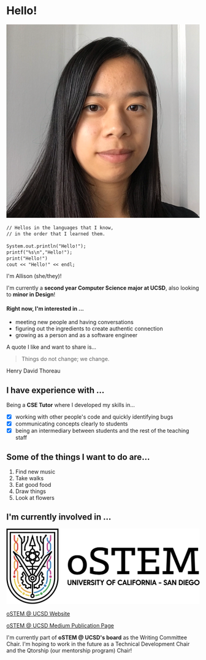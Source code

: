 # Hello!
![self-portrait](portrait.png)
```
// Hellos in the languages that I know, 
// in the order that I learned them.

System.out.println("Hello!");
printf("%s\n","Hello!");
print("Hello!")
cout << "Hello!" << endl;
```

I'm Allison (she/they)!

I'm currently a **second year Computer Science major at UCSD**, also looking to **minor in Design**!

#### Right now, I'm interested in ...
- meeting new people and having conversations
- figuring out the ingredients to create authentic connection
- growing as a person and as a software engineer

A quote I like and want to share is...
> Things do not change; we change.

Henry David Thoreau


## I have experience with ...
Being a **CSE Tutor** where I developed my skills in...
- [X] working with other people's code and quickly identifying bugs
- [X] communicating concepts clearly to students
- [X] being an intermediary between students and the rest of the teaching staff 

## Some of the things I want to do are... 
1. Find new music
2. Take walks
3. Eat good food
4. Draw things
5. Look at flowers

## I'm currently involved in ...
![picture of oSTEM logo](oSTEM_Horizontal-FullColor_Black.png)

[oSTEM @ UCSD Website](https://ostem.ucsd.edu/index)

[oSTEM @ UCSD Medium Publication Page](https://medium.com/ostem-ucsd)

I'm currently part of **oSTEM @ UCSD's board** as the Writing Committee Chair. I'm hoping to work in the future as a Technical Development Chair and the Qtorship (our mentorship program) Chair!